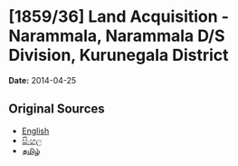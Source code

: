 # [1859/36] Land Acquisition - Narammala, Narammala D/S Division, Kurunegala District

**Date:** 2014-04-25

## Original Sources

- [English](https://documents.gov.lk/view/extra-gazettes/2014/4/1859-36_E.pdf)
- [සිංහල](https://documents.gov.lk/view/extra-gazettes/2014/4/1859-36_S.pdf)
- [தமிழ்](https://documents.gov.lk/view/extra-gazettes/2014/4/1859-36_T.pdf)

